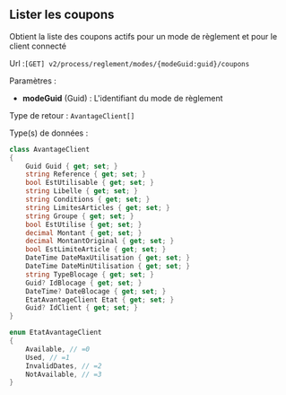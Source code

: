 ## <span id='listercoupons'>Lister les coupons</span>

Obtient la liste des coupons actifs pour un mode de règlement et pour le client connecté

Url :`[GET] v2/process/reglement/modes/{modeGuid:guid}/coupons`

Paramètres : 

- **modeGuid** (Guid) : L'identifiant du mode de règlement

Type de retour : `AvantageClient[]`

Type(s) de données :

```csharp
class AvantageClient
{
	Guid Guid { get; set; }
	string Reference { get; set; }
	bool EstUtilisable { get; set; }
	string Libelle { get; set; }
	string Conditions { get; set; }
	string LimitesArticles { get; set; }
	string Groupe { get; set; }
	bool EstUtilise { get; set; }
	decimal Montant { get; set; }
	decimal MontantOriginal { get; set; }
	bool EstLimiteArticle { get; set; }
	DateTime DateMaxUtilisation { get; set; }
	DateTime DateMinUtilisation { get; set; }
	string TypeBlocage { get; set; }
	Guid? IdBlocage { get; set; }
	DateTime? DateBlocage { get; set; }
	EtatAvantageClient Etat { get; set; }
	Guid? IdClient { get; set; }
}

enum EtatAvantageClient
{
	Available, // =0
	Used, // =1
	InvalidDates, // =2
	NotAvailable, // =3
}

```
